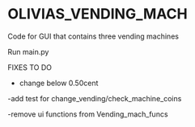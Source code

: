 # OLIVIAS_VENDING_MACH
Code for GUI that contains three vending machines


Run main.py


FIXES TO DO

- change below 0.50cent

-add test for change_vending/check_machine_coins

-remove ui functions from Vending_mach_funcs
